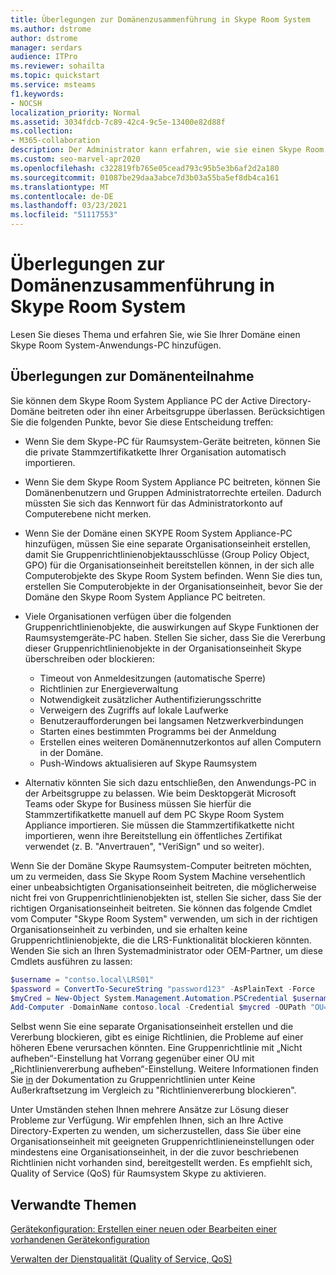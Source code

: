 ```yaml
---
title: Überlegungen zur Domänenzusammenführung in Skype Room System
ms.author: dstrome
author: dstrome
manager: serdars
audience: ITPro
ms.reviewer: sohailta
ms.topic: quickstart
ms.service: msteams
f1.keywords:
- NOCSH
localization_priority: Normal
ms.assetid: 3034fdcb-7c89-42c4-9c5e-13400e82d88f
ms.collection:
- M365-collaboration
description: Der Administrator kann erfahren, wie sie einen Skype Room System Appliance-PC mit einer Active Directory-Domäne verbinden, zusammen mit den hierin zu berücksichtigenden Überlegungen.
ms.custom: seo-marvel-apr2020
ms.openlocfilehash: c322819fb765e05cead793c95b5e3b6af2d2a180
ms.sourcegitcommit: 01087be29daa3abce7d3b03a55ba5ef8db4ca161
ms.translationtype: MT
ms.contentlocale: de-DE
ms.lasthandoff: 03/23/2021
ms.locfileid: "51117553"
---
```

<!-- This asset missed in the rebrand, and honestly not sure if it's worth keeping.   -->

# <a name="skype-room-system-domain-joining-considerations"></a>Überlegungen zur Domänenzusammenführung in Skype Room System
 
Lesen Sie dieses Thema und erfahren Sie, wie Sie Ihrer Domäne einen Skype Room System-Anwendungs-PC hinzufügen.
  
## <a name="domain-joining-considerations"></a>Überlegungen zur Domänenteilnahme

Sie können dem Skype Room System Appliance PC der Active Directory-Domäne beitreten oder ihn einer Arbeitsgruppe überlassen. Berücksichtigen Sie die folgenden Punkte, bevor Sie diese Entscheidung treffen:
  
- Wenn Sie dem Skype-PC für Raumsystem-Geräte beitreten, können Sie die private Stammzertifikatkette Ihrer Organisation automatisch importieren.
- Wenn Sie dem Skype Room System Appliance PC beitreten, können Sie Domänenbenutzern und Gruppen Administratorrechte erteilen. Dadurch müssten Sie sich das Kennwort für das Administratorkonto auf Computerebene nicht merken.
- Wenn Sie der Domäne einen SKYPE Room System Appliance-PC hinzufügen, müssen Sie eine separate Organisationseinheit erstellen, damit Sie Gruppenrichtlinienobjektausschlüsse (Group Policy Object, GPO) für die Organisationseinheit bereitstellen können, in der sich alle Computerobjekte des Skype Room System befinden. Wenn Sie dies tun, erstellen Sie Computerobjekte in der Organisationseinheit, bevor Sie der Domäne den Skype Room System Appliance PC beitreten.
- Viele Organisationen verfügen über die folgenden Gruppenrichtlinienobjekte, die auswirkungen auf Skype Funktionen der Raumsystemgeräte-PC haben. Stellen Sie sicher, dass Sie die Vererbung dieser Gruppenrichtlinienobjekte in der Organisationseinheit Skype überschreiben oder blockieren:

  - Timeout von Anmeldesitzungen (automatische Sperre)
  - Richtlinien zur Energieverwaltung
  - Notwendigkeit zusätzlicher Authentifizierungsschritte
  - Verweigern des Zugriffs auf lokale Laufwerke
  - Benutzeraufforderungen bei langsamen Netzwerkverbindungen
  - Starten eines bestimmten Programms bei der Anmeldung
  - Erstellen eines weiteren Domänennutzerkontos auf allen Computern in der Domäne.
  - Push-Windows aktualisieren auf Skype Raumsystem
    
- Alternativ könnten Sie sich dazu entschließen, den Anwendungs-PC in der Arbeitsgruppe zu belassen. Wie beim Desktopgerät Microsoft Teams oder Skype for Business müssen Sie hierfür die Stammzertifikatkette manuell auf dem PC Skype Room System Appliance importieren. Sie müssen die Stammzertifikatkette nicht importieren, wenn ihre Bereitstellung ein öffentliches Zertifikat verwendet (z. B. "Anvertrauen", "VeriSign" und so weiter). 
    
Wenn Sie der Domäne Skype Raumsystem-Computer beitreten möchten, um zu vermeiden, dass Sie Skype Room System Machine versehentlich einer unbeabsichtigten Organisationseinheit beitreten, die möglicherweise nicht frei von Gruppenrichtlinienobjekten ist, stellen Sie sicher, dass Sie der richtigen Organisationseinheit beitreten. Sie können das folgende Cmdlet vom Computer "Skype Room System" verwenden, um sich in der richtigen Organisationseinheit zu verbinden, und sie erhalten keine Gruppenrichtlinienobjekte, die die LRS-Funktionalität blockieren könnten. Wenden Sie sich an Ihren Systemadministrator oder OEM-Partner, um diese Cmdlets ausführen zu lassen:
  
```powershell
$username = "contso.local\LRS01"
$password = ConvertTo-SecureString "password123" -AsPlainText -Force
$myCred = New-Object System.Management.Automation.PSCredential $username, $password
Add-Computer -DomainName contoso.local -Credential $mycred -OUPath "OU=LyncRoomSystem,OU=Resources,DC=CONTOSO,DC=LOCAL"
```

Selbst wenn Sie eine separate Organisationseinheit erstellen und die Vererbung blockieren, gibt es einige Richtlinien, die Probleme auf einer höheren Ebene verursachen könnten. Eine Gruppenrichtlinie mit „Nicht aufheben“-Einstellung hat Vorrang gegenüber einer OU mit „Richtlinienvererbung aufheben“-Einstellung. Weitere Informationen finden Sie [in](/previous-versions/windows/it-pro/windows-2000-server/cc978255(v=technet.10)) der Dokumentation zu Gruppenrichtlinien unter Keine Außerkraftsetzung im Vergleich zu "Richtlinienvererbung blockieren".
  
Unter Umständen stehen Ihnen mehrere Ansätze zur Lösung dieser Probleme zur Verfügung. Wir empfehlen Ihnen, sich an Ihre Active Directory-Experten zu wenden, um sicherzustellen, dass Sie über eine Organisationseinheit mit geeigneten Gruppenrichtlinieneinstellungen oder mindestens eine Organisationseinheit, in der die zuvor beschriebenen Richtlinien nicht vorhanden sind, bereitgestellt werden. Es empfiehlt sich, Quality of Service (QoS) für Raumsystem Skype zu aktivieren.

## <a name="related-topics"></a>Verwandte Themen
  
[Gerätekonfiguration: Erstellen einer neuen oder Bearbeiten einer vorhandenen Gerätekonfiguration](/skypeforbusiness/help-topics/help-lscp/device-configuration-create-new-or-edit-existing.md)

[Verwalten der Dienstqualität (Quality of Service, QoS)](/skypeforbusiness/plan-your-deployment/network-requirements/network-requirements#managing-quality-of-service)